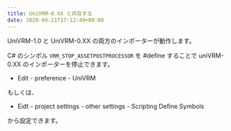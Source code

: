 ```yaml
---
title: UniVRM-0.XX と共存する
date: 2020-04-21T17:12:49+09:00
---
```


UniVRM-1.0 と UniVRM-0.XX の両方のインポーターが動作します。

C# のシンボル `VRM_STOP_ASSETPOSTPROCESSOR` を #define することで uniVRM-0.XX のインポーターを停止できます。

* Edit - preference - UniVRM

もしくは、

* Eidt - project settings - other settings - Scripting Define Symbols

から設定できます。
